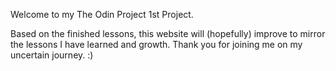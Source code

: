 Welcome to my The Odin Project 1st Project.

Based on the finished lessons, this website will (hopefully) improve to mirror the lessons I have learned and growth. Thank you for joining me on my uncertain journey. :)